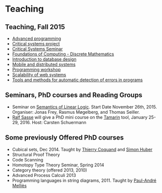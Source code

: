 <div id="content_view" class="wiki" style="display: block">

Teaching
========

Teaching, Fall 2015
-------------------

-   [Advanced
    programming](https://mit.itu.dk/ucs/cb/course.sml?course_id=1738457&mode=search&goto=1441104757.000)
-   [Critical systems
    project](https://mit.itu.dk/ucs/cb/course.sml?course_id=1738447&mode=search&semester_id=1709762&lang=en&goto=1441104826.000)
-   [Critical Systems
    Seminar](https://mit.itu.dk/ucs/cb/course.sml?course_id=1738449&mode=search&semester_id=1709762&lang=en&goto=1441104889.000)
-   [Foundations of Computing - Discrete
    Mathematics](https://mit.itu.dk/ucs/cb/course.sml?course_id=1738498&mode=search&semester_id=1709762&lang=en&goto=1441104978.000)
-   [Introduction to database
    design](https://mit.itu.dk/ucs/cb/course.sml?course_id=1738543&mode=search&semester_id=1709762&lang=en&goto=1441186419.000)
-   [Mobile and distributed
    systems](https://mit.itu.dk/ucs/cb/course.sml?course_id=1738485&mode=search&semester_id=1709762&lang=en&goto=1441186637.000)
-   [Programming
    workshop](https://mit.itu.dk/ucs/cb/course.sml?course_id=1738510&mode=search&semester_id=1709762&lang=en&goto=1441186767.000)
-   [Scalability of web
    systems](https://mit.itu.dk/ucs/cb/course.sml?course_id=1738439&mode=search&semester_id=1709762&lang=en&goto=1441186826.000)
-   [Tools and methods for automatic detection of errors in
    programs](https://mit.itu.dk/ucs/cb/course.sml?course_id=1738471&mode=search&semester_id=1709762&lang=en&goto=1441186895.000)

Seminars, PhD courses and Reading Groups
----------------------------------------

-   Seminar on [Semantics of Linear
    Logic](Seminar_on_Semantics_of_Linear_Logic "wikilink"). Start Date
    November 26th, 2015. Organiser: Jonas Frey, Rasmus Møgelberg, and
    Thomas Seiller.
-   [Ralf Sasse](http://people.inf.ethz.ch/rsasse/) will give a PhD mini
    course on the
    [Tamarin](http://www.infsec.ethz.ch/research/software/tamarin.html)
    tool, January 25-29, 2016. Host: Carsten Schuermann

Some previously Offered PhD courses
-----------------------------------

-   Cubical sets, Dec 2014. Taught by [Thierry
    Coquand](http://www.cse.chalmers.se/~coquand/) and [Simon
    Huber](http://www.cse.chalmers.se/~simonhu/)
-   Structural Proof Theory
-   Code Scanning
-   Homotopy Type Theory Seminar, Spring 2014
-   Category theory (offered 2013, 2010)
-   Advanced Process Calculi 2013
-   Programming languages in string diagrams, 2011. Taught by
    [Paul-André Melliès](http://www.pps.univ-paris-diderot.fr/~mellies/)

</div>
